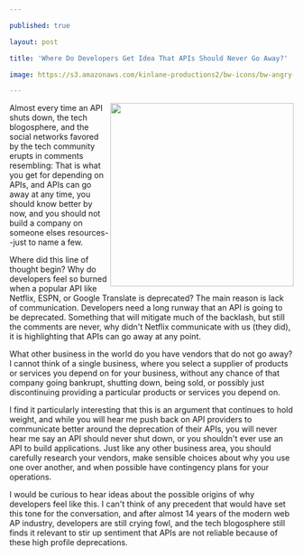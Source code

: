 ---
published: true
layout: post
title: 'Where Do Developers Get Idea That APIs Should Never Go Away?'
image: https://s3.amazonaws.com/kinlane-productions2/bw-icons/bw-angry-mob.jpg
---

<p><img src="https://s3.amazonaws.com/kinlane-productions2/bw-icons/bw-angry-mob.jpg" alt="" width="325" align="right" />
<p>Almost every time an API shuts down, the tech blogosphere, and the social networks favored by the tech community erupts in comments resembling: That is what you get for depending on APIs, and APIs can go away at any time, you should know better by now, and you should not build a company on someone elses resources--just to name a few.
<p>Where did this line of thought begin? Why do developers feel so burned when a popular API like Netflix, ESPN, or Google Translate is deprecated? The main reason is lack of communication. Developers need a long runway that an API is going to be deprecated. Something that will mitigate much of the backlash, but still the comments are never, why didn't Netflix communicate with us (they did), it is highlighting that APIs can go away at any point.
<p>What other business in the world do you have vendors that do not go away? I cannot think of a single business, where you select a supplier of products or services you depend on for your business, without any chance of that company going bankrupt, shutting down, being sold, or possibly just discontinuing providing a particular products or services you depend  on.
<p>I find it particularly interesting that this is an argument that continues to hold weight, and while you will hear me push back on API providers to communicate better around the deprecation of their APIs, you will never hear me say an API should never shut down, or you shouldn't ever use an API to build applications. Just like any other business area, you should carefully research your vendors, make sensible choices about why you use one over another, and when possible have contingency plans for your operations.
<p>I would be curious to hear ideas about the possible origins of why developers feel like this. I can't think of any precedent that would have set this tone for the conversation, and after almost 14 years of the modern web AP industry, developers are still crying fowl, and the tech blogosphere still finds it relevant to stir up sentiment that APIs are not reliable because of these high profile deprecations.

